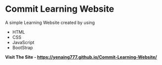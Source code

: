 # Commit Learning Website

A simple Learning Website created by using
- HTML
- CSS
- JavaScript
- BootStrap

**Visit The Site - https://yenaing777.github.io/Commit-Learning-Website/**
